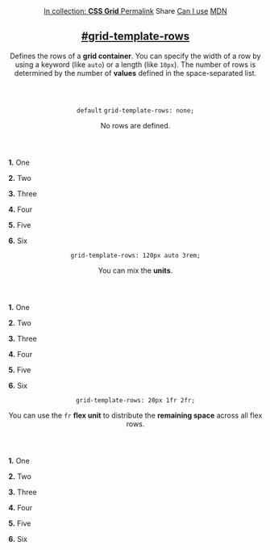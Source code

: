 <section id="grid-template-rows" class="property">
  <header class="property__header">
    <nav class="property__links">
      <a class="property__collection" href="/css-grid/">
        In collection: <strong>CSS Grid</strong>
      </a>
      <a class="property__links-direct" href="/property/grid-template-rows/" data-property-name="grid-template-rows"
        data-tooltip="Single page for this property">Permalink</a>
      <a class="property__share" data-tooltip="Share on Twitter or Facebook"
        data-property-name="grid-template-rows">Share</a>
      <a target="_blank" href="http://caniuse.com/#feat=css-grid" data-tooltip="See on Can I use..." rel="external">Can
        I use</a>
      <a target="_blank" href="https://developer.mozilla.org/en/docs/Web/CSS/grid-template-rows"
        data-tooltip="See on Mozilla Developer Network" rel="external">MDN</a>
    </nav>
    <h2 class="property__name">
      <a href="#grid-template-rows"><span>#</span>grid-template-rows</a>
    </h2>
    <div class="property__description">
      <p>Defines the rows of a <strong>grid container</strong>. You can specify the width of a row by using a keyword
        (like <code>auto</code>) or a length (like <code>10px</code>). The number of rows is determined by the number of
        <strong>values</strong> defined in the space-separated list.</p>
    </div>
  </header>
  <section class="example">
    <header class="example__header">
      <p class="example__name">
        <code class="example--default" data-tooltip="This is the property's default value">default</code>
        <code class="example--value" data-tooltip="Click to copy"
          data-clipboard-text="grid-template-rows: none;">grid-template-rows: none;</code>
      </p>
      <div class="example__description">
        <p>No rows are defined.</p>
      </div>
    </header>
    <aside class="example__preview">
      <div class="example__browser"><i></i><i></i><i></i></div>
      <div class="example__output">
        <div class="example__output-div grid-template-rows " id="grid-template-rows-none">
          <p class="block block--alpha"><strong>1.</strong> One</p>
          <p class="block block--beta"><strong>2.</strong> Two</p>
          <p class="block block--pink"><strong>3.</strong> Three</p>
          <p class="block block--yellow"><strong>4.</strong> Four</p>
          <p class="block block--purple"><strong>5.</strong> Five</p>
          <p class="block block--orange"><strong>6.</strong> Six</p>
        </div>
      </div>
    </aside>
  </section>
  <section class="example">
    <header class="example__header">
      <p class="example__name">
        <code class="example--value" data-tooltip="Click to copy"
          data-clipboard-text="grid-template-rows: 120px auto 3rem;">grid-template-rows: 120px auto 3rem;</code>
      </p>
      <div class="example__description">
        <p>You can mix the <strong>units</strong>.</p>
      </div>
    </header>
    <aside class="example__preview">
      <div class="example__browser"><i></i><i></i><i></i></div>
      <div class="example__output">
        <div class="example__output-div grid-template-rows " id="grid-template-rows-120px-auto-3rem">
          <p class="block block--alpha"><strong>1.</strong> One</p>
          <p class="block block--beta"><strong>2.</strong> Two</p>
          <p class="block block--pink"><strong>3.</strong> Three</p>
          <p class="block block--yellow"><strong>4.</strong> Four</p>
          <p class="block block--purple"><strong>5.</strong> Five</p>
          <p class="block block--orange"><strong>6.</strong> Six</p>
        </div>
      </div>
    </aside>
  </section>
  <section class="example">
    <header class="example__header">
      <p class="example__name">
        <code class="example--value" data-tooltip="Click to copy"
          data-clipboard-text="grid-template-rows: 20px 1fr 2fr;">grid-template-rows: 20px 1fr 2fr;</code>
      </p>
      <div class="example__description">
        <p>You can use the <code>fr</code> <strong>flex unit</strong> to distribute the <strong>remaining space</strong>
          across all flex rows.</p>
      </div>
    </header>
    <aside class="example__preview">
      <div class="example__browser"><i></i><i></i><i></i></div>
      <div class="example__output">
        <div class="example__output-div grid-template-rows " id="grid-template-rows-20px-1fr-2fr">
          <p class="block block--alpha"><strong>1.</strong> One</p>
          <p class="block block--beta"><strong>2.</strong> Two</p>
          <p class="block block--pink"><strong>3.</strong> Three</p>
          <p class="block block--yellow"><strong>4.</strong> Four</p>
          <p class="block block--purple"><strong>5.</strong> Five</p>
          <p class="block block--orange"><strong>6.</strong> Six</p>
        </div>
      </div>
    </aside>
  </section>
</section>
